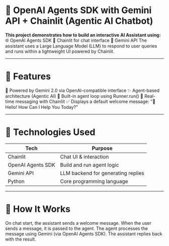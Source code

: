 # 🤖 OpenAI Agents SDK with Gemini API + Chainlit (Agentic AI Chatbot)

**This project demonstrates how to build an interactive AI Assistant using:**
🌐 OpenAI Agents SDK
💬 Chainlit for chat interface
🔑 Gemini API
The assistant uses a Large Language Model (LLM) to respond to user queries and runs within a lightweight UI powered by Chainlit.

---
# 📌 Features
🧠 Powered by Gemini 2.0 via OpenAI-compatible interface
✨ Agent-based architecture (Agentic AI)
🔄 Built-in agent loop using Runner.run()
💬 Real-time messaging with Chainlit
✅ Displays a default welcome message:
"👋 Hello! How Can I Help You Today?"

---

# 🚀 Technologies Used
| Tech               | 	Purpose                           |
|--------------------|------------------------------------|
| Chainlit           | Chat UI & interaction              |
| OpenAI Agents SDK  | Build and run agent logic          |
| Gemini API         | LLM backend for generating replies |
| Python             | 	Core programming language         |

---

# 🧪 How It Works
On chat start, the assistant sends a welcome message.
When the user sends a message, it is passed to the agent.
The agent processes the message using Gemini (via OpenAI Agents SDK).
The assistant replies back with the result.
 
